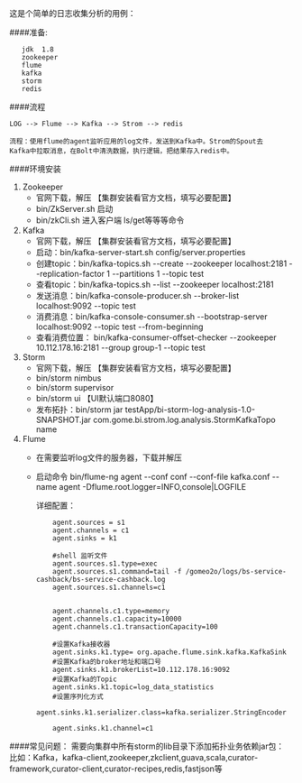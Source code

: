 这是个简单的日志收集分析的用例：

   ####准备:
       
       jdk  1.8 
       zookeeper  
       flume  
       kafka 
       storm 
       redis 
       
   ####流程
   
    LOG --> Flume --> Kafka --> Strom --> redis
    
    流程：使用flume的agent监听应用的log文件，发送到Kafka中。Strom的Spout去
    Kafka中拉取消息，在Bolt中清洗数据，执行逻辑，把结果存入redis中。
    
   ####环境安装
   1. Zookeeper 
        - 官网下载，解压 【集群安装看官方文档，填写必要配置】
        - bin/ZkServer.sh  启动
        - bin/zkCli.sh   进入客户端 ls/get等等等命令 
   2. Kafka
        - 官网下载，解压 【集群安装看官方文档，填写必要配置】
        - 启动：bin/kafka-server-start.sh config/server.properties
        - 创建topic：bin/kafka-topics.sh --create --zookeeper localhost:2181 --replication-factor 1 --partitions 1 --topic test
        - 查看topic：bin/kafka-topics.sh --list --zookeeper localhost:2181
        - 发送消息：bin/kafka-console-producer.sh --broker-list localhost:9092 --topic test
        - 消费消息：bin/kafka-console-consumer.sh --bootstrap-server localhost:9092 --topic test --from-beginning
        - 查看消费位置： bin/kafka-consumer-offset-checker --zookeeper 10.112.178.16:2181 --group group-1  --topic test
   3. Storm
        - 官网下载，解压 【集群安装看官方文档，填写必要配置】
        - bin/storm nimbus
        - bin/storm supervisor
        - bin/storm ui  【UI默认端口8080】
        - 发布拓扑：bin/storm jar testApp/bi-storm-log-analysis-1.0-SNAPSHOT.jar com.gome.bi.strom.log.analysis.StormKafkaTopo name
   4. Flume
      - 在需要监听log文件的服务器，下载并解压
      - 启动命令 bin/flume-ng agent --conf conf --conf-file kafka.conf --name agent -Dflume.root.logger=INFO,console|LOGFILE
        
        详细配置：
        ```text
            agent.sources = s1
            agent.channels = c1
            agent.sinks = k1
            
            #shell 监听文件
            agent.sources.s1.type=exec                                                                                                          
            agent.sources.s1.command=tail -f /gomeo2o/logs/bs-service-cashback/bs-service-cashback.log                                                                            
            agent.sources.s1.channels=c1
            
            
            agent.channels.c1.type=memory
            agent.channels.c1.capacity=10000
            agent.channels.c1.transactionCapacity=100
            
            #设置Kafka接收器                                                                                                                    
            agent.sinks.k1.type= org.apache.flume.sink.kafka.KafkaSink
            #设置Kafka的broker地址和端口号                                                                                                      
            agent.sinks.k1.brokerList=10.112.178.16:9092
            #设置Kafka的Topic                                                                                                                   
            agent.sinks.k1.topic=log_data_statistics
            #设置序列化方式                                                                                                                     
            agent.sinks.k1.serializer.class=kafka.serializer.StringEncoder
            
            agent.sinks.k1.channel=c1

        ```
        
   ####常见问题：
   需要向集群中所有storm的lib目录下添加拓扑业务依赖jar包：
    比如：Kafka，kafka-client,zookeeper,zkclient,guava,scala,curator-framework,curator-client,curator-recipes,redis,fastjson等
        